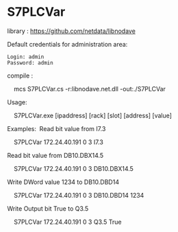 # S7PLCVar

library : 
https://github.com/netdata/libnodave

Default credentials for administration area:

    Login: admin
    Password: admin

compile :

    mcs S7PLCVar.cs -r:libnodave.net.dll -out:./S7PLCVar

Usage:

    S7PLCVar.exe [ipaddress] [rack] [slot] [address] [value]

Examples: 
Read bit value from I7.3

    S7PLCVar 172.24.40.191 0 3 I7.3

Read bit value from DB10.DBX14.5 

    S7PLCVar 172.24.40.191 0 3 DB10.DBX14.5

Write DWord value 1234 to DB10.DBD14 

    S7PLCVar 172.24.40.191 0 3 DB10.DBD14 1234

Write Output bit True to Q3.5 

    S7PLCVar 172.24.40.191 0 3 Q3.5 True
 
